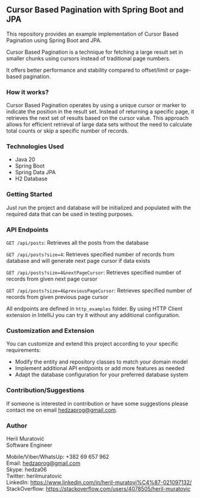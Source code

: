 ## Cursor Based Pagination with Spring Boot and JPA
This repository provides an example implementation of Cursor Based Pagination using Spring Boot and JPA. 

Cursor Based Pagination is a technique for fetching a large result set in smaller chunks using cursors instead of traditional page 
numbers. 

It offers better performance and stability compared to offset/limit or page-based pagination.

### How it works?
Cursor Based Pagination operates by using a unique cursor or marker to indicate the position in the result set. 
Instead of returning a specific page, it retrieves the next set of results based on the cursor value. 
This approach allows for efficient retrieval of large data sets without the need to calculate total counts or skip a 
specific number of records.

### Technologies Used
- Java 20
- Spring Boot
- Spring Data JPA
- H2 Database

### Getting Started
Just run the project and database will be initialized and populated with the required data that can be used in testing
purposes.

### API Endpoints
`GET /api/posts`: Retrieves all the posts from the database  

`GET /api/posts?size=4`: Retrieves specified number of records from database and will generate next page cursor 
if data exists

`GET /api/posts?size=4&nextPageCursor`: Retrieves specified number of records from given next page cursor

`GET /api/posts?size=4&previousPageCursor`: Retrieves specified number of records from given previous page cursor

All endpoints are defined in `http_examples` folder. By using HTTP Client extension in IntelliJ you can try it without 
any additional configuration.

### Customization and Extension
You can customize and extend this project according to your specific requirements:

- Modify the entity and repository classes to match your domain model
- Implement additional API endpoints or add more features as needed
- Adapt the database configuration for your preferred database system

### Contribution/Suggestions
If someone is interested in contribution or have some suggestions please contact me on email hedzaprog@gmail.com.

### Author
Heril Muratović  
Software Engineer

Mobile/Viber/WhatsUp: +382 69 657 962  
Email: hedzaprog@gmail.com  
Skype: hedza06  
Twitter: herilmuratovic  
LinkedIn: https://www.linkedin.com/in/heril-muratovi%C4%87-021097132/  
StackOverflow: https://stackoverflow.com/users/4078505/heril-muratovic
